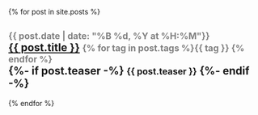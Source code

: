<ul>
  {% for post in site.posts %}
    <h2>
    <small style="color: grey;">{{ post.date | date: "%B %d, %Y at %H:%M"}}</small>
    <br>
    <a href="{{ post.url }}">{{ post.title }}</a> <small style="color: grey;">{% for tag in post.tags %}<span><b>{{ tag }} </b></span>{% endfor %}</small>
    <br>
    {%- if post.teaser -%}
      <small>{{ post.teaser }}</small>
    {%- endif -%}
    </h2>
  {% endfor %}
</ul>
